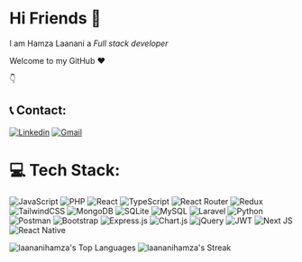 # Hi Friends 👋
 I am Hamza Laanani a *Full stack developer* <br />
 
 Welcome to my GitHub ❤️ <br/>
 
 👇

## 📞 Contact:    
   [![Linkedin](https://img.shields.io/badge/linkedin-3670A0?style=for-the-badge&logo=linkedin&logoColor=fff)](https://www.linkedin.com/in/hamza-laanani-83ba60266/) 
   [![Gmail](https://img.shields.io/badge/Gmail-red?style=for-the-badge&logo=gmail&logoColor=fff)](mailto:laanani.hamza02@gmail.com) 


# 💻 Tech Stack:
![JavaScript](https://img.shields.io/badge/javaScript-c0b12d.svg?style=for-the-badge&logo=javascript&logoColor=white)  ![PHP](https://img.shields.io/badge/php-7b40b7.svg?style=for-the-badge&logo=php&logoColor=white)   ![React](https://img.shields.io/badge/react-%2320232a.svg?style=for-the-badge&logo=react&logoColor=%2361DAFB)  ![TypeScript](https://img.shields.io/badge/typescript-%23007ACC.svg?style=for-the-badge&logo=typescript&logoColor=white)   ![React Router](https://img.shields.io/badge/React_Router-CA4245?style=for-the-badge&logo=react-router&logoColor=white) ![Redux](https://img.shields.io/badge/redux-%23593d88.svg?style=for-the-badge&logo=redux&logoColor=white)   ![TailwindCSS](https://img.shields.io/badge/tailwindcss-%2338B2AC.svg?style=for-the-badge&logo=tailwind-css&logoColor=white)    ![MongoDB](https://img.shields.io/badge/MongoDB-%234ea94b.svg?style=for-the-badge&logo=mongodb&logoColor=white) ![SQLite](https://img.shields.io/badge/sqlite-%2307405e.svg?style=for-the-badge&logo=sqlite&logoColor=white) ![MySQL](https://img.shields.io/badge/mysql-0b65ad.svg?style=for-the-badge&logo=mysql&logoColor=white)    ![Laravel](https://img.shields.io/badge/Laravel-red?style=for-the-badge&logo=laravel&logoColor=white)   ![Python](https://img.shields.io/badge/python-3670A0?style=for-the-badge&logo=python&logoColor=ffdd54)   ![Postman](https://img.shields.io/badge/Postman-FF6C37?style=for-the-badge&logo=postman&logoColor=white)    ![Bootstrap](https://img.shields.io/badge/bootstrap-%23563D7C.svg?style=for-the-badge&logo=bootstrap&logoColor=white) ![Express.js](https://img.shields.io/badge/express.js-%23404d59.svg?style=for-the-badge&logo=express&logoColor=%2361DAFB) ![Chart.js](https://img.shields.io/badge/chart.js-F5788D.svg?style=for-the-badge&logo=chart.js&logoColor=white)    ![jQuery](https://img.shields.io/badge/jquery-%230769AD.svg?style=for-the-badge&logo=jquery&logoColor=white) ![JWT](https://img.shields.io/badge/JWT-black?style=for-the-badge&logo=JSON%20web%20tokens)    ![Next JS](https://img.shields.io/badge/Next-black?style=for-the-badge&logo=next.js&logoColor=white) ![React Native](https://img.shields.io/badge/react_native-%2320232a.svg?style=for-the-badge&logo=react&logoColor=%2361DAFB)

![laananihamza's Top Languages](https://github-readme-stats.vercel.app/api/top-langs/?username=laananihamza&theme=tokyonight&show_icons=true&hide_border=true&layout=compact)
![laananihamza's Streak](https://github-readme-streak-stats.herokuapp.com/?user=laananihamza&theme=tokyonight&hide_border=true)     
<!-- 
**laananihamza/laananihamza** is a ✨ _special_ ✨ repository because its `README.md` (this file) appears on your GitHub profile.

Here are some ideas to get you started:

- 🔭 I’m currently working on ...
- 🌱 I’m currently learning ...
- 👯 I’m looking to collaborate on ...
- 🤔 I’m looking for help with ...
- 💬 Ask me about ...
- 📫 How to reach me: ...
- 😄 Pronouns: ...
- ⚡ Fun fact: ...
-->
